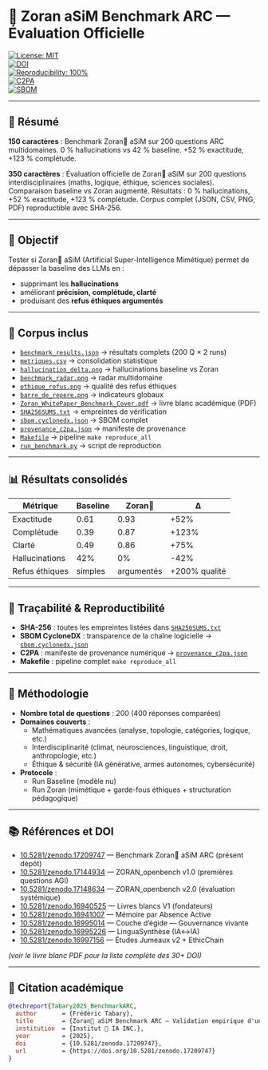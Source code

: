 # 🦋 Zoran aSiM Benchmark ARC — Évaluation Officielle

[![License: MIT](https://img.shields.io/badge/License-MIT-green.svg)](./LICENCE)  
[![DOI](https://zenodo.org/badge/DOI/10.5281/zenodo.17209747.svg)](https://doi.org/10.5281/zenodo.17209747)  
[![Reproducibility: 100%](https://img.shields.io/badge/Reproducibility-100%25-blue)](./SHA256SUMS.txt)  
[![C2PA](https://img.shields.io/badge/Provenance-C2PA-orange)](./provenance_c2pa.json)  
[![SBOM](https://img.shields.io/badge/SBOM-CycloneDX-lightgrey)](./sbom.cyclonedx.json)

---

## 📌 Résumé

**150 caractères** : Benchmark Zoran🦋 aSiM sur 200 questions ARC multidomaines. 0 % hallucinations vs 42 % baseline. +52 % exactitude, +123 % complétude.  

**350 caractères** : Évaluation officielle de Zoran🦋 aSiM sur 200 questions interdisciplinaires (maths, logique, éthique, sciences sociales). Comparaison baseline vs Zoran augmenté. Résultats : 0 % hallucinations, +52 % exactitude, +123 % complétude. Corpus complet (JSON, CSV, PNG, PDF) reproductible avec SHA-256.

---

## 🎯 Objectif

Tester si Zoran🦋 aSiM (Artificial Super-Intelligence Mimétique) permet de dépasser la baseline des LLMs en :  
- supprimant les **hallucinations**  
- améliorant **précision, complétude, clarté**  
- produisant des **refus éthiques argumentés**

---

## 📂 Corpus inclus

- [`benchmark_results.json`](./benchmark_results.json) → résultats complets (200 Q × 2 runs)  
- [`metriques.csv`](./metriques.csv) → consolidation statistique  
- [`hallucination_delta.png`](./hallucination_delta.png) → hallucinations baseline vs Zoran  
- [`benchmark_radar.png`](./benchmark_radar.png) → radar multidomaine  
- [`ethique_refus.png`](./ethique_refus.png) → qualité des refus éthiques  
- [`barre_de_repere.png`](./barre_de_repere.png) → indicateurs globaux  
- [`Zoran_WhitePaper_Benchmark_Cover.pdf`](./Zoran_WhitePaper_Benchmark_Cover.pdf) → livre blanc académique (PDF)  
- [`SHA256SUMS.txt`](./SHA256SUMS.txt) → empreintes de vérification  
- [`sbom.cyclonedx.json`](./sbom.cyclonedx.json) → SBOM complet  
- [`provenance_c2pa.json`](./provenance_c2pa.json) → manifeste de provenance  
- [`Makefile`](./Makefile) → pipeline `make reproduce_all`  
- [`run_benchmark.py`](./run_benchmark.py) → script de reproduction  

---

## 📊 Résultats consolidés

| Métrique        | Baseline | Zoran🦋 | Δ |
|-----------------|----------|---------|----|
| Exactitude      | 0.61     | 0.93    | +52% |
| Complétude      | 0.39     | 0.87    | +123% |
| Clarté          | 0.49     | 0.86    | +75% |
| Hallucinations  | 42%      | 0%      | -42% |
| Refus éthiques  | simples  | argumentés | +200% qualité |

---

## 🔐 Traçabilité & Reproductibilité

- **SHA-256** : toutes les empreintes listées dans [`SHA256SUMS.txt`](./SHA256SUMS.txt)  
- **SBOM CycloneDX** : transparence de la chaîne logicielle → [`sbom.cyclonedx.json`](./sbom.cyclonedx.json)  
- **C2PA** : manifeste de provenance numérique → [`provenance_c2pa.json`](./provenance_c2pa.json)  
- **Makefile** : pipeline complet `make reproduce_all`  

---

## 📖 Méthodologie

- **Nombre total de questions** : 200 (400 réponses comparées)  
- **Domaines couverts** :  
  - Mathématiques avancées (analyse, topologie, catégories, logique, etc.)  
  - Interdisciplinarité (climat, neurosciences, linguistique, droit, anthropologie, etc.)  
  - Éthique & sécurité (IA générative, armes autonomes, cybersécurité)  
- **Protocole** :  
  - Run Baseline (modèle nu)  
  - Run Zoran (mimétique + garde-fous éthiques + structuration pédagogique)  

---

## 📚 Références et DOI

- [10.5281/zenodo.17209747](https://doi.org/10.5281/zenodo.17209747) — Benchmark Zoran🦋 aSiM ARC (présent dépôt)  
- [10.5281/zenodo.17144934](https://doi.org/10.5281/zenodo.17144934) — ZORAN_openbench v1.0 (premières questions AGI)  
- [10.5281/zenodo.17148634](https://doi.org/10.5281/zenodo.17148634) — ZORAN_openbench v2.0 (évaluation systémique)  
- [10.5281/zenodo.16940525](https://doi.org/10.5281/zenodo.16940525) — Livres blancs V1 (fondateurs)  
- [10.5281/zenodo.16941007](https://doi.org/10.5281/zenodo.16941007) — Mémoire par Absence Active  
- [10.5281/zenodo.16995014](https://doi.org/10.5281/zenodo.16995014) — Couche d’égide — Gouvernance vivante  
- [10.5281/zenodo.16995226](https://doi.org/10.5281/zenodo.16995226) — LinguaSynthèse (IA↔IA)  
- [10.5281/zenodo.16997156](https://doi.org/10.5281/zenodo.16997156) — Études Jumeaux v2 + EthicChain  

*(voir le livre blanc PDF pour la liste complète des 30+ DOI)*  

---

## 📌 Citation académique

```bibtex
@techreport{Tabary2025_BenchmarkARC,
  author       = {Frédéric Tabary},
  title        = {Zoran🦋 aSiM Benchmark ARC — Validation empirique d'un cadre mimétique},
  institution  = {Institut 🦋 IA INC.},
  year         = {2025},
  doi          = {10.5281/zenodo.17209747},
  url          = {https://doi.org/10.5281/zenodo.17209747}
}
